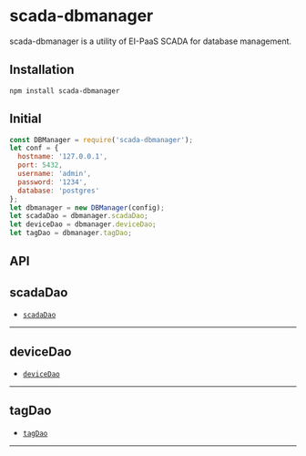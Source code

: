 # scada-dbmanager

scada-dbmanager is a utility of EI-PaaS SCADA for database management.

## Installation

`npm install scada-dbmanager`

## Initial

```js
const DBManager = require('scada-dbmanager');
let conf = {
  hostname: '127.0.0.1',
  port: 5432,
  username: 'admin',
  password: '1234',
  database: 'postgres'
};
let dbmanager = new DBManager(config);
let scadaDao = dbmanager.scadaDao;
let deviceDao = dbmanager.deviceDao;
let tagDao = dbmanager.tagDao;

```

## API

<a name="scadaDao"></a>
## scadaDao

* <a href="#scadaDao"><code>scadaDao</b></code></a>
-------------------------------------------------------

<a name="deviceDao"></a>
## deviceDao

* <a href="#deviceDao"><code>deviceDao</b></code></a>
-------------------------------------------------------

<a name="tagDao"></a>
## tagDao

* <a href="#tagDao"><code>tagDao</b></code></a>
-------------------------------------------------------
